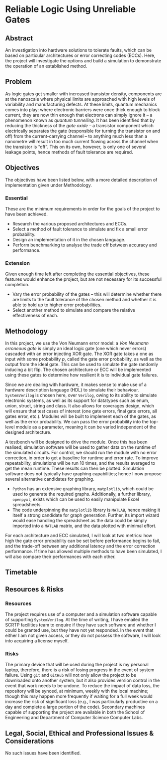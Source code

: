 # Reliable Logic Using Unreliable Gates

## Abstract
An investigation into hardware solutions to tolerate faults, which can be based on particular architectures or error correcting codes (ECCs). Here, the project will investigate the options and build a simulation to demonstrate the operation of an established method.

## Problem
As logic gates get smaller with increased transistor density, components are at the nanoscale where physical limits are approached with high levels of variability and manufacturing defects. At these limits, quantum mechanics comes into play: where electronic barriers were once thick enough to block current, they are now thin enough that electrons can simply ignore it – a phenomenon known as _quantum tunnelling_. It has been identified that by reducing the thickness of the _gate oxide_ – a transistor component which electrically separates the gate (responsible for turning the transistor on and off) from the current-carrying channel – to anything much less than a nanometre will result in too much current flowing across the channel when the transistor is “off”. This on its own, however, is only one of several leakage points, hence methods of fault tolerance are required.

## Objectives
The objectives have been listed below, with a more detailed description of implementation given under Methodology.
### Essential
These are the minimum requirements in order for the goals of the project to have been achieved.
  - Research the various proposed architectures and ECCs.
  - Select a method of fault tolerance to simulate and fix a small error probability.
  - Design an implementation of it in the chosen language.
  -	Perform benchmarking to analyse the trade off between accuracy and performance.
### Extension
Given enough time left after completing the essential objectives, these features would enhance the project, but are not necessary for its successful completion.
  -	Vary the error probability of the gates – this will determine whether there are limits to the fault tolerance of the chosen method and whether it is able to hold up to higher error probabilities.
  -	Select another method to simulate and compare the relative effectiveness of each.

## Methodology
In this project, we use the Von Neumann error model: a _Von Neumann erroneous gate_ is simply an ideal logic gate (one which never errors) cascaded with an error injecting XOR gate. The XOR gate takes a one as input with some probability _p_, called the gate error probability, as well as the output from the ideal gate. This can be used to simulate the gate randomly inducing a bit flip. The chosen architecture or ECC will be implemented using these gates to determine how resilient it is to individual gate failures.

Since we are dealing with hardware, it makes sense to make use of a hardware description language (HDL) to simulate their behaviour. `SystemVerilog` is chosen here, over `Verilog`, owing to its ability to simulate electronic systems, as well as its support for datatypes such as enum, union, struct, string and class. It also allows for coverages design, which will ensure that test cases of interest (one gate errors, final gate errors, all gates error, etc.). Modules will be built to implement each of the gates, as well as the error probability. We can pass the error probability into the top-level module as a parameter, meaning it can be varied independent of the designed architecture.

A testbench will be designed to drive the module. Once this has been realised, simulation software will be used to gather data on the runtime of the simulated circuits. For control, we should run the module with no error correction, in order to get a baseline for runtime and error rate. To improve repeatability, simulations will be run 10 times, and the results averaged to get the mean runtime. These results can then be plotted. Simulation software does not typically have graphing capabilities; hence I now propose several alternative candidates for graphing.
  -	`Python` has an extensive graphing library, `matplotlib`, which could be used to generate the required graphs. Additionally, a further library, `openpyxl`, exists which can be used to easily manipulate Excel spreadsheets.
  -	The code underpinning the `matplotlib` library is `MATLAB`, hence making it itself a strong candidate for graph generation. Further, its import wizard would ease handling the spreadsheet as the data could be simply imported into a `MATLAB` matrix, and the data plotted with minimal effort.

For each architecture and ECC simulated, I will look at two metrics: how high the gate error probability can be set before performance begins to fail, and the trade-off between any additional latency and the error correction performance. If time has allowed multiple methods to have been simulated, I will also compare their performances with each other.

## Timetable


## Resources & Risks
### Resources
The project requires use of a computer and a simulation software capable of supporting `SystemVerilog`. At the time of writing, I have emailed the SCRTP facilities team to enquire if they have such software and whether I could be granted use, but they have not yet responded. In the event that either I am not given access, or they do not possess the software, I will look into acquiring a license myself.

### Risks
The primary device that will be used during the project is my personal laptop, therefore, there is a risk of losing progress in the event of system failure. Using `git` and `GitHub` will not only allow the project to be downloaded onto another system, but it also provides version control in the event that work needs to be undone. To reduce the impact of data loss, the repository will be synced, at minimum, weekly with the local machine; though this may happen more frequently if waiting for a full week would increase the risk of significant loss (e.g., I was particularly productive on a day and complete a large portion of the code). Secondary machines capable of supporting the project are available in both the School of Engineering and Department of Computer Science Computer Labs.

## Legal, Social, Ethical and Professional Issues & Considerations
No such issues have been identified.
